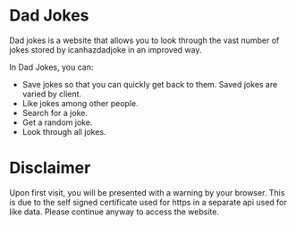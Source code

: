 # Dad Jokes

Dad jokes is a website that allows you to look through the vast number of jokes stored by icanhazdadjoke in an improved way.

In Dad Jokes, you can:
- Save jokes so that you can quickly get back to them. Saved jokes are varied by client.
- Like jokes among other people.
- Search for a joke.
- Get a random joke.
- Look through all jokes.

# Disclaimer
Upon first visit, you will be presented with a warning by your browser. This is due to the self signed certificate used for https in a separate api used for like data. Please continue anyway to access the website.